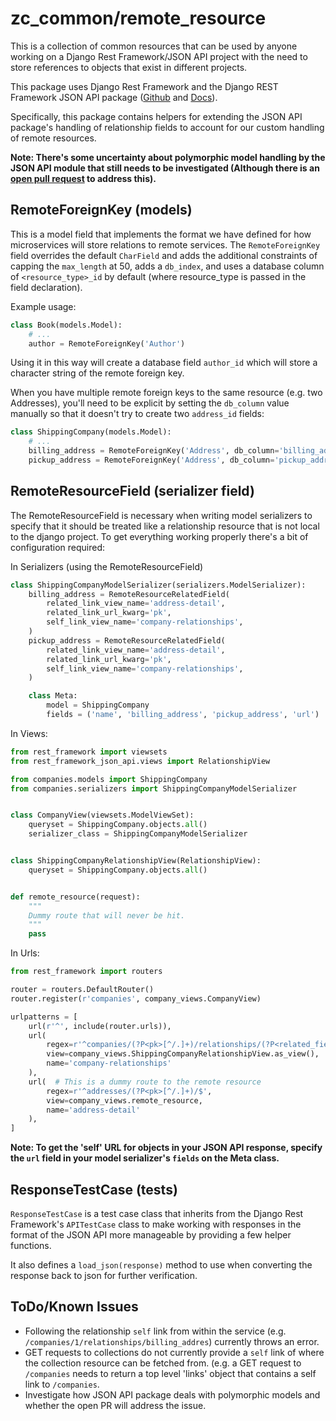 # zc_common/remote\_resource

This is a collection of common resources that can be used by anyone working on a Django Rest Framework/JSON API project with the need to store references to objects that exist in different projects.

This package uses Django Rest Framework and the Django REST Framework JSON API package ([Github](https://github.com/django-json-api/django-rest-framework-json-api) and [Docs](http://django-rest-framework-json-api.readthedocs.io/en/latest/)).

Specifically, this package contains helpers for extending the JSON API package's handling of relationship fields to account for our custom handling of remote resources.

**Note: There's some uncertainty about polymorphic model handling by the JSON API module that still needs to be investigated (Although there is an [open pull request](https://github.com/django-json-api/django-rest-framework-json-api/pull/211) to address this).**

## RemoteForeignKey (models)

This is a model field that implements the format we have defined for how microservices will store relations to remote services. The `RemoteForeignKey` field overrides the default `CharField` and adds the additional constraints of capping the `max_length` at 50, adds a `db_index`, and uses a database column of `<resource_type>_id` by default (where resource_type is passed in the field declaration).

Example usage:

```python
class Book(models.Model):
	# ...
	author = RemoteForeignKey('Author')
```

Using it in this way will create a database field `author_id` which will store a character string of the remote foreign key.

When you have multiple remote foreign keys to the same resource (e.g. two Addresses), you'll need to be explicit by setting the `db_column` value manually so that it doesn't try to create two `address_id` fields:

```python
class ShippingCompany(models.Model):
	# ...
	billing_address = RemoteForeignKey('Address', db_column='billing_address_id')
    pickup_address = RemoteForeignKey('Address', db_column='pickup_address_id')
```

## RemoteResourceField (serializer field)

The RemoteResourceField is necessary when writing model serializers to specify that it should be treated like a relationship resource that is not local to the django project. To get everything working properly there's a bit of configuration required:

In Serializers (using the RemoteResourceField)

```python
class ShippingCompanyModelSerializer(serializers.ModelSerializer):
    billing_address = RemoteResourceRelatedField(
        related_link_view_name='address-detail',
        related_link_url_kwarg='pk',
        self_link_view_name='company-relationships',
    )
    pickup_address = RemoteResourceRelatedField(
        related_link_view_name='address-detail',
        related_link_url_kwarg='pk',
        self_link_view_name='company-relationships',
    )

    class Meta:
        model = ShippingCompany
        fields = ('name', 'billing_address', 'pickup_address', 'url')
```

In Views:

```python
from rest_framework import viewsets
from rest_framework_json_api.views import RelationshipView

from companies.models import ShippingCompany
from companies.serializers import ShippingCompanyModelSerializer


class CompanyView(viewsets.ModelViewSet):
    queryset = ShippingCompany.objects.all()
    serializer_class = ShippingCompanyModelSerializer


class ShippingCompanyRelationshipView(RelationshipView):
    queryset = ShippingCompany.objects.all()


def remote_resource(request):
	"""
	Dummy route that will never be hit.
	"""
    pass
```
In Urls:

```python
from rest_framework import routers

router = routers.DefaultRouter()
router.register(r'companies', company_views.CompanyView)

urlpatterns = [
	url(r'^', include(router.urls)),
	url(
		regex=r'^companies/(?P<pk>[^/.]+)/relationships/(?P<related_field>[^/.]+)$',
		view=company_views.ShippingCompanyRelationshipView.as_view(),
		name='company-relationships'
	),
	url(  # This is a dummy route to the remote resource
		regex=r'^addresses/(?P<pk>[^/.]+)/$',
		view=company_views.remote_resource,
		name='address-detail'
	),
]
```

**Note: To get the 'self' URL for objects in your JSON API response, specify the `url` field in your model serializer's `fields` on the Meta class.**

## ResponseTestCase (tests)

`ResponseTestCase` is a test case class that inherits from the Django Rest Framework's `APITestCase` class to make working with responses in the format of the JSON API more manageable by providing a few helper functions.

It also defines a `load_json(response)` method to use when converting the response back to json for further verification.

## ToDo/Known Issues

* Following the relationship `self` link from within the service (e.g. `/companies/1/relationships/billing_addres`) currently throws an error.
* GET requests to collections do not currently provide a `self` link of where the collection resource can be fetched from. (e.g. a GET request to `/companies` needs to return a top level 'links' object that contains a self link to `/companies`.
* Investigate how JSON API package deals with polymorphic models and whether the open PR will address the issue.